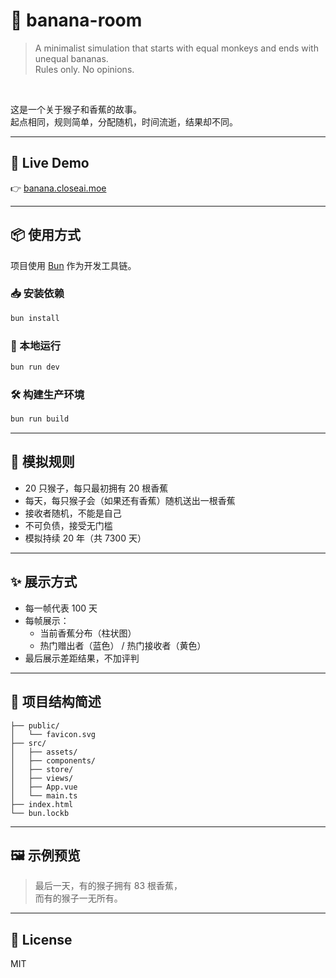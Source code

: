 # 🍌 banana-room

> A minimalist simulation that starts with equal monkeys and ends with unequal bananas.  
> Rules only. No opinions.

<br/>

这是一个关于猴子和香蕉的故事。  
起点相同，规则简单，分配随机，时间流逝，结果却不同。

---

## 🔗 Live Demo

👉 [banana.closeai.moe](https://banana.closeai.moe)

---

## 📦 使用方式

项目使用 [Bun](https://bun.sh/) 作为开发工具链。

### 📥 安装依赖

```bash
bun install
```

### 🚀 本地运行

```bash
bun run dev
```

### 🛠️ 构建生产环境

```bash
bun run build
```

---

## 🧠 模拟规则

- 20 只猴子，每只最初拥有 20 根香蕉
- 每天，每只猴子会（如果还有香蕉）随机送出一根香蕉
- 接收者随机，不能是自己
- 不可负债，接受无门槛
- 模拟持续 20 年（共 7300 天）

---

## ✨ 展示方式

- 每一帧代表 100 天
- 每帧展示：
  - 当前香蕉分布（柱状图）
  - 热门赠出者（蓝色） / 热门接收者（黄色）
- 最后展示差距结果，不加评判

---

## 📁 项目结构简述

```
├── public/
│   └── favicon.svg
├── src/
│   ├── assets/
│   ├── components/
│   ├── store/
│   ├── views/
│   ├── App.vue
│   └── main.ts
├── index.html
└── bun.lockb
```

---

## 🖼️ 示例预览

> 最后一天，有的猴子拥有 83 根香蕉，  
> 而有的猴子一无所有。

---

## 📜 License

MIT